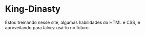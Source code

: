 # King-Dinasty
Estou treinando nesse site, algumas habilidades do HTML e CSS, e aproveitando para talvez usá-lo no futuro.
